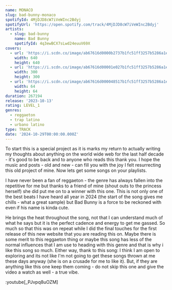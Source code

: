 ```yaml
---
name: MONACO
slug: bad-bunny-monaco
spotifyId: 4MjDJD8cW7iVeWInc2Bdyj
spotifyUrl: 'https://open.spotify.com/track/4MjDJD8cW7iVeWInc2Bdyj'
artists:
  - slug: bad-bunny
    name: Bad Bunny
    spotifyId: 4q3ewBCX7sLwd24euuV69X
covers:
  - url: 'https://i.scdn.co/image/ab67616d0000b2737b1fc51ff3257b5286a1ecec'
    width: 640
    height: 640
  - url: 'https://i.scdn.co/image/ab67616d00001e027b1fc51ff3257b5286a1ecec'
    width: 300
    height: 300
  - url: 'https://i.scdn.co/image/ab67616d000048517b1fc51ff3257b5286a1ecec'
    width: 64
    height: 64
duration: 267194
release: '2023-10-13'
rating: LEVEL_1
genres:
  - reggaeton
  - trap latino
  - urbano latino
type: TRACK
date: '2024-10-29T00:00:00.000Z'
---
```

To start this is a special project as it is marks my return to actually writing my thoughts
about anything on the world wide web for the last half decade - it's good to be back and to
anyone who reads this thank you. I hope the music and posts - old and new - can fill you with
the joy I felt resurrecting this old project of mine. Now lets get some songs on your playlists.

I have never been a fan of reggaeton - the genre has always fallen into the repetitive
for me but thanks to a friend of mine (shout outs to the princess herself) she did put me on
to a winner with this one. This is not only one of the best beats I have heard all year in 2024
(the start of the song gives me chills - what a great sample) but Bad Bunny is a force to
be reckoned with even if his name is kinda cute.

He brings the heat throughout the song, not that I can understand much of what he says but
it is the perfect cadence and energy to get me gassed. So much so that this was on repeat
while I did the final touches for the first release of this new website that you are reading
this on. Maybe there is some merit to this reggaeton thing or maybe this song has less of
the normal influences that I am use to heading with this genre and that is why i like this song so
much. Either way, thank to this song: I think I am open to exploring and its not like I'm not going to get these
songs thrown at me these days anyway (she is on a crusade for me to like it). But, if they are
anything like this one keep them coming - do not skip this one and give the video a watch as well - a true vibe.

:youtube[_PJvpq8uOZM]
